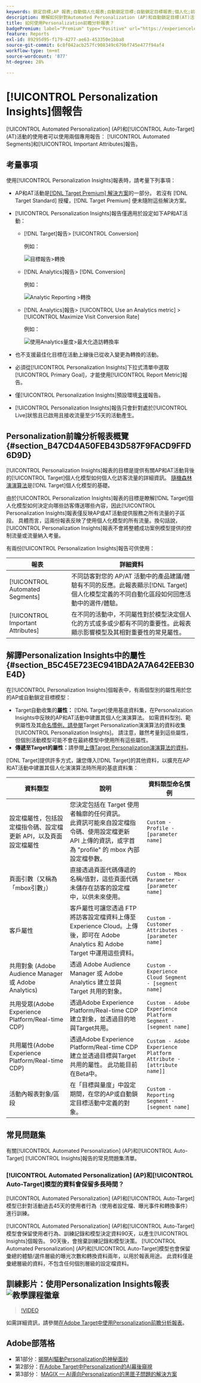 ```yaml
---
keywords: 鎖定目標;AP 報表;自動個人化報表;自動鎖定目標;自動鎖定目標報表;個人化;前瞻分析;自動化區段;faq;常見問題集;重要屬性
description: 瞭解如何針對Automated Personalization (AP)和自動鎖定目標(AT)活動使用專用報表 — 自動化區段和重要屬性。
title: 如何使用Personalization前瞻分析報表？
badgePremium: label="Premium" type="Positive" url="https://experienceleague.adobe.com/docs/target/using/introduction/intro.html?lang=en#premium newtab=true" tooltip="檢視Target Premium包含的內容。"
feature: Reports
exl-id: 89295d95-f179-4277-ae63-453350e1bba8
source-git-commit: 6c8f042acb257fc908349c679bf745e477f94af4
workflow-type: tm+mt
source-wordcount: '877'
ht-degree: 28%

---
```


# [!UICONTROL Personalization Insights]個報告

[!UICONTROL Automated Personalization] (AP)和[!UICONTROL Auto-Target] (AT)活動的使用者可以使用兩個專用報告： [!UICONTROL Automated Segments]和[!UICONTROL Important Attributes]報告。

## 考量事項

使用[!UICONTROL Personalization Insights]報表時，請考量下列事項：

* AP和AT活動是[[!DNL Target Premium] 解決方案](/help/main/c-intro/intro.md#premium)的一部分。 若沒有 [!DNL Target Standard] 授權，[!DNL Target Premium] 便未隨附這些解決方案。

* [!UICONTROL Personalization Insights]報告僅適用於設定如下AP和AT活動：

   * [!DNL Target]報告> [!UICONTROL Conversion]

     例如：

     ![目標報告>轉換](/help/main/c-reports/assets/conversion.png)

   * [!DNL Analytics]報告> [!DNL Conversion]

     例如：

     ![Analytic Reporting >轉換](/help/main/c-reports/assets/analytics-reporting-conversion.png)

   * [!DNL Analytics]報告> [!UICONTROL Use an Analytics metric] > [!UICONTROL Maximize Visit Conversion Rate]

     例如：

     ![使用Analytics量度>最大化造訪轉換率](/help/main/c-reports/assets/maximize-visit-conversion-rate.png)

* 也不支援最佳化目標在活動上線後已從收入變更為轉換的活動。

* 必須從[!UICONTROL Personalization Insights]下拉式清單中選取[!UICONTROL Primary Goal]，才能使用[!UICONTROL Report Metric]報告。

* 僅[!UICONTROL Personalization Insights]預設環境[支援](/help/main/administrating-target/hosts.md)報告。

* [!UICONTROL Personalization Insights]報告只會針對處於[!UICONTROL Live]狀態且已啟用且接收流量至少15天的活動產生。

## Personalization前瞻分析報表概覽 {#section_B47CD4A50FEB43D587F9FACD9FFD6D9D}

[!UICONTROL Personalization Insights]報表的目標是提供有關AP和AT活動背後的[!UICONTROL Target]個人化模型如何個人化訪客流量的詳細資訊。 [隨機森林演演算法](/help/main/c-activities/t-automated-personalization/algo-random-forest.md)是[!DNL Target]個人化模型的基礎。

由於[!UICONTROL Personalization Insights]報表的目標是瞭解[!DNL Target]個人化模型如何決定向哪些訪客傳送哪些內容，因此[!UICONTROL Personalization Insights]報表僅反映AP或AT活動提供服務之所有流量的子區段。 具體而言，這兩份報表反映了使用個人化模型的所有流量。換句話說，[!UICONTROL Personalization Insights]報表不會將整體成功案例模型提供的控制流量或流量納入考量。

有兩份[!UICONTROL Personalization Insights]報告可供使用：

| 報表 | 詳細資料 |
|--- |--- |
| [!UICONTROL Automated Segments] | 不同訪客對您的 AP/AT 活動中的產品建議/體驗有不同的反應。此報表顯示[!DNL Target]個人化模型定義的不同自動化區段如何回應活動中的選件/體驗。 |
| [!UICONTROL Important Attributes] | 在不同的活動中，不同屬性對於模型決定個人化的方式或多或少都有不同的重要性。此報表顯示影響模型及其相對重要性的常見屬性。 |

## 解譯Personalization Insights中的屬性 {#section_B5C45E723EC941BDA2A7A642EEB30E4D}

在[!UICONTROL Personalization Insights]個報表中，有兩個型別的屬性用於您的AP或自動鎖定目標模型：

* Target自動收集的&#x200B;**屬性：** [!DNL Target]使用基底資料集，在Personalization Insights中反映的AP和AT活動中建置其個人化演演算法。 如需資料型別、範例屬性及其[命名慣例，請參閱](/help/main/c-activities/t-automated-personalization/ap-data.md)Target Personalization演演算法的資料收集[!UICONTROL Personalization Insights]。 請注意，雖然考量到這些屬性，但個別活動模型可能不會在最終模型中使用所有這些屬性。
* **傳遞至Target的屬性：**&#x200B;請參閱[上傳Target Personalization演演算法的資料](/help/main/c-activities/t-automated-personalization/uploading-data-for-the-target-personalization-algorithms.md)。

[!DNL Target]提供許多方式，讓您傳入[!DNL Target]的其他資料，以擴充在AP和AT活動中建置其個人化演演算法時所用的基底資料集：

| 資料類型 | 說明 | 資料類型命名慣例 |
|--- |--- |--- |
| 設定檔屬性，包括設定檔指令碼、設定檔更新 API，以及頁面設定檔屬性 | 您決定包括在 Target 使用者輪廓的任何資訊。<br>此資訊可能來自設定檔指令碼、使用設定檔更新 API 上傳的資訊，或字首為 &quot;profile&quot; 的 mbox 內部設定檔參數。 | `Custom - Profile - [parameter name]` |
| 頁面引數（又稱為「mbox引數」） | 直接透過頁面代碼傳遞的名稱/值對，這些頁面代碼未儲存在訪客的設定檔中，以供未來使用。 | `Custom - Mbox Parameter - [parameter name]` |
| 客戶屬性 | 客戶屬性可讓您透過 FTP 將訪客設定檔資料上傳至 Experience Cloud。上傳後，即可在 Adobe Analytics 和 Adobe Target 中運用這些資料。 | `Custom - Customer Attributes - [parameter name]` |
| 共用對象 (Adobe Audience Manager 或 Adobe Analytics) | 透過 Adobe Audience Manager 或 Adobe Analytics 建立並與 Target 共用的對象。 | `Custom - Experience Cloud Segment - [segment name]` |
| 共用受眾(Adobe Experience Platform/Real-time CDP) | 透過Adobe Experience Platform/Real-time CDP建立對象，並透過目的地與Target共用。 | `Custom - Adobe Experience Platform Segment - [segment name]` |
| 共用屬性(Adobe Experience Platform/Real-time CDP) | 透過Adobe Experience Platform/Real-time CDP建立並透過目標與Target共用的屬性。 此功能目前在Beta中。 | `Custom - Adobe Experience Platform Attribute - [attribute name]]` |
| 活動內報表對象/區段 | 在「目標與量度」中設定期間，在您的AP或自動鎖定目標活動中定義的對象。 | `Custom - Reporting Segment - [segment name]` |

## 常見問題集

有關[!UICONTROL Automated Personalization] (AP)和[!UICONTROL Auto-Target] [!UICONTROL Insights]報告的常見問題集清單。

### [!UICONTROL Automated Personalization] (AP)和[!UICONTROL Auto-Target]模型的資料會保留多長時間？

[!UICONTROL Automated Personalization] (AP)和[!UICONTROL Auto-Target]模型已針對活動過去45天的使用者行為（使用者設定檔、曝光事件和轉換事件）進行訓練。

[!UICONTROL Automated Personalization] (AP)和[!UICONTROL Auto-Target]模型會保留使用者行為、訓練記錄和模型決定資料90天，以產生[!UICONTROL Insights]個報告。 90天後，會捨棄訓練記錄和模型決策。 [!UICONTROL Automated Personalization] (AP)和[!UICONTROL Auto-Target]模型也會保留彙總的體驗/選件層級的曝光次數和轉換資料兩年，以用於報表用途。 此資料僅是彙總層級的資料，不包含任何個別層級的設定檔資料。

## 訓練影片：使用Personalization Insights報表![教學課程徽章](/help/main/assets/tutorial.png)

>[!VIDEO](https://video.tv.adobe.com/v/25601/)

如需詳細資訊，請參閱[在Adobe Target中使用Personalization前瞻分析報表](https://helpx.adobe.com/target/kt/using/personalization-insights-report-feature-video-use.html)。

## Adobe部落格

* 第1部分：[揭開AI驅動Personalization的神秘面紗](https://theblog.adobe.com/taking-mystery-magic-ai-driven-personalization-part-1/)
* 第2部分：[在Adobe Target中Personalization的AI幕後窺視](https://theblog.adobe.com/a-peek-behind-the-curtain-of-ai-for-personalization-in-adobe-target/)
* 第3部分： [MAGIX — AI導向Personalization的黑匣子問題的解決方案](https://theblog.adobe.com/magix-the-solution-to-the-black-box-issue-of-ai-driven-personalization/)
